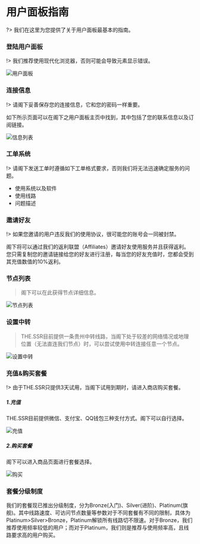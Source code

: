 # 用户面板指南 #

?> 我们在这里为您提供了关于用户面板最基本的指南。

### 登陆用户面板
!> 我们推荐使用现代化浏览器，否则可能会导致元素显示错误。

![用户面板](https://shadowsocks-tutorial.oss-cn-beijing.aliyuncs.com/panel.png?x-oss-process=image/resize,p_50)

### 连接信息 ###
!> 请阁下妥善保存您的连接信息，它和您的密码一样重要。

如下所示页面可以在阁下之用户面板主页中找到，其中包括了您的联系信息以及订阅链接。

![信息列表](https://shadowsocks-tutorial.oss-cn-beijing.aliyuncs.com/info.png)

### 工单系统 ###
!> 请阁下发送工单时遵循如下工单格式要求，否则我们将无法迅速确定服务的问题。

- 使用系统以及软件
- 使用线路
- 问题描述

### 邀请好友 ###
!> 如果您邀请的用户违反我们的使用协议，很可能您的账号会一同被封禁。

阁下将可以通过我们的返利联盟（Affiliates）邀请好友使用服务并且获得返利。您只需复制您的邀请链接给您的好友进行注册，每当您的好友充值时，您都会受到其充值数值的10%返利。



### 节点列表 ###

> 阁下可以在此获得节点详细信息。

![节点列表](https://shadowsocks-tutorial.oss-cn-beijing.aliyuncs.com/node.png?x-oss-process=image/resize,p_50)

### 设置中转 ###
> THE.SSR目前提供一条贵州中转线路，当阁下处于较差的网络情况或地理位置（无法直连我们节点）时，可以尝试使用中转连接任意一个节点。

![设置中转](https://shadowsocks-tutorial.oss-cn-beijing.aliyuncs.com/relay.png?x-oss-process=image/resize,p_50)

### 充值&购买套餐 ###
!> 由于THE.SSR只提供3天试用，当阁下试用到期时，请进入商店购买套餐。

##### 1.充值 #####
THE.SSR目前提供微信、支付宝、QQ钱包三种支付方式。阁下可以自行选择。

![充值](https://shadowsocks-tutorial.oss-cn-beijing.aliyuncs.com/code.png?x-oss-process=image/resize,p_50)

##### 2.购买套餐 #####
阁下可以进入商品页面进行套餐选择。

![购买](https://shadowsocks-tutorial.oss-cn-beijing.aliyuncs.com/shop.png)

### 套餐分级制度 ###
我们的套餐现已推出分级制度，分为Bronze(入门)、Silver(进阶)、Platinum(旗舰)。其中线路速度、可访问节点数量等参数对于不同套餐有不同的限制，具体为Platinum>Silver>Bronze，Platinum解锁所有线路切不限速。对于Bronze，我们推荐使用频率较低的用户；而对于Platinum，我们则是推荐与使用频率高，且线路要求高的用户购买。